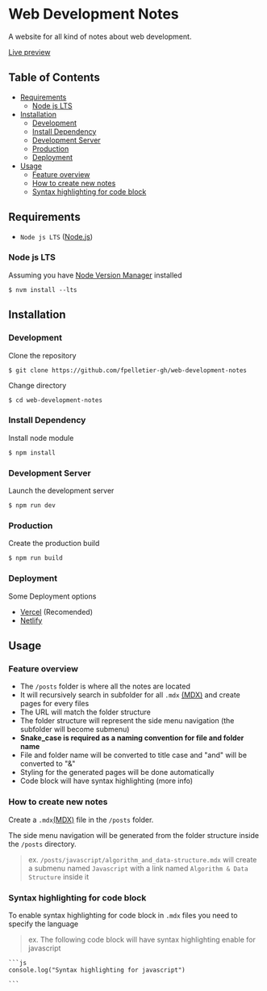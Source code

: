 # Web Development Notes

A website for all kind of notes about web development.

[Live preview](https://webdevelopmentnotes.francispelletier.ca/)

## Table of Contents

<!-- vim-markdown-toc GFM -->

- [Requirements](#requirements)
  - [Node js LTS](#node-js-lts)
- [Installation](#installation)
  - [Development](#development)
  - [Install Dependency](#install-dependency)
  - [Development Server](#development-server)
  - [Production](#production)
  - [Deployment](#deployment)
- [Usage](#usage)
  - [Feature overview](#feature-overview)
  - [How to create new notes](#how-to-create-new-notes)
  - [Syntax highlighting for code block](#syntax-highlighting-for-code-block)

<!-- vim-markdown-toc -->

## Requirements

- `Node js LTS` ([Node.js](https://nodejs.org/en/download/))

### Node js LTS

Assuming you have [Node Version Manager](https://github.com/nvm-sh/nvm) installed

```
$ nvm install --lts
```

## Installation

### Development

Clone the repository

```
$ git clone https://github.com/fpelletier-gh/web-development-notes
```

Change directory

```
$ cd web-development-notes
```

### Install Dependency

Install node module

```
$ npm install
```

### Development Server

Launch the development server

```
$ npm run dev
```

### Production

Create the production build

```
$ npm run build
```

### Deployment

Some Deployment options

- [Vercel](https://vercel.com/) (Recomended)
- [Netlify](https://netlify.com/)

## Usage

### Feature overview

- The `/posts` folder is where all the notes are located
- It will recursively search in subfolder for all `.mdx` [(MDX)](https://mdxjs.com/docs/) and create pages for every files
- The URL will match the folder structure
- The folder structure will represent the side menu navigation (the subfolder will become submenu)
- **Snake_case is required as a naming convention for file and folder name**
- File and folder name will be converted to title case and "and" will be converted to "&"
- Styling for the generated pages will be done automatically
- Code block will have syntax highlighting (more info)

### How to create new notes

Create a `.mdx`[(MDX)](https://mdxjs.com/docs/) file in the `/posts` folder.

The side menu navigation will be generated from the folder structure inside the `/posts` directory.

> ex. `/posts/javascript/algorithm_and_data-structure.mdx` will create a submenu named `Javascript` with a link named `Algorithm & Data Structure` inside it

### Syntax highlighting for code block

To enable syntax highlighting for code block in `.mdx` files you need to specify the language

> ex. The following code block will have syntax highlighting enable for javascript

````
```js
console.log("Syntax highlighting for javascript")

```
````
